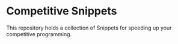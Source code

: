 # Competitive Snippets
 This repository holds a  collection of Snippets for speeding up your competitive programming.

